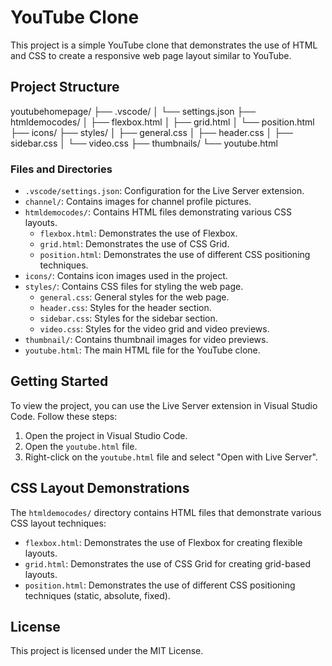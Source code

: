 # YouTube Clone

This project is a simple YouTube clone that demonstrates the use of HTML and CSS to create a responsive web page layout similar to YouTube.

## Project Structure

youtubehomepage/
├── .vscode/
│   └── settings.json
├── htmldemocodes/
│   ├── flexbox.html
│   ├── grid.html
│   └── position.html
├── icons/
├── styles/
│   ├── general.css
│   ├── header.css
│   ├── sidebar.css
│   └── video.css
├── thumbnails/
└── youtube.html


### Files and Directories

- `.vscode/settings.json`: Configuration for the Live Server extension.
- `channel/`: Contains images for channel profile pictures.
- `htmldemocodes/`: Contains HTML files demonstrating various CSS layouts.
  - `flexbox.html`: Demonstrates the use of Flexbox.
  - `grid.html`: Demonstrates the use of CSS Grid.
  - `position.html`: Demonstrates the use of different CSS positioning techniques.
- `icons/`: Contains icon images used in the project.
- `styles/`: Contains CSS files for styling the web page.
  - `general.css`: General styles for the web page.
  - `header.css`: Styles for the header section.
  - `sidebar.css`: Styles for the sidebar section.
  - `video.css`: Styles for the video grid and video previews.
- `thumbnail/`: Contains thumbnail images for video previews.
- `youtube.html`: The main HTML file for the YouTube clone.

## Getting Started

To view the project, you can use the Live Server extension in Visual Studio Code. Follow these steps:

1. Open the project in Visual Studio Code.
2. Open the `youtube.html` file.
3. Right-click on the `youtube.html` file and select "Open with Live Server".

## CSS Layout Demonstrations

The `htmldemocodes/` directory contains HTML files that demonstrate various CSS layout techniques:

- `flexbox.html`: Demonstrates the use of Flexbox for creating flexible layouts.
- `grid.html`: Demonstrates the use of CSS Grid for creating grid-based layouts.
- `position.html`: Demonstrates the use of different CSS positioning techniques (static, absolute, fixed).

## License

This project is licensed under the MIT License.
